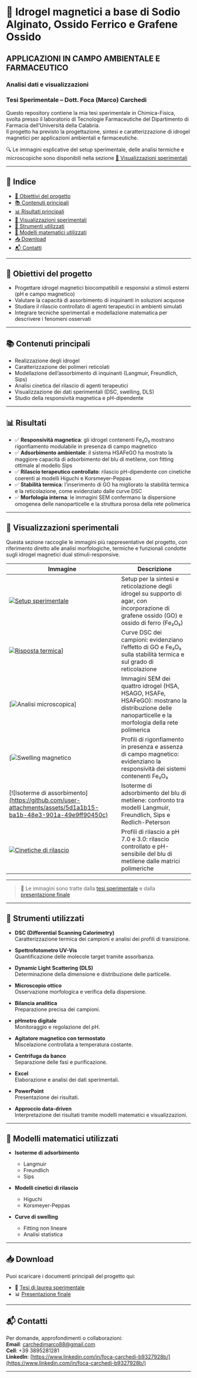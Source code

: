 # 🧪 Idrogel magnetici a base di Sodio Alginato, Ossido Ferrico e Grafene Ossido  
## APPLICAZIONI IN CAMPO AMBIENTALE E FARMACEUTICO  
### Analisi dati e visualizzazioni  
### Tesi Sperimentale – Dott. Foca (Marco) Carchedi

Questo repository contiene la mia tesi sperimentale in Chimica-Fisica, svolta presso il laboratorio di Tecnologie Farmaceutiche del Dipartimento di Farmacia dell’Università della Calabria.  
Il progetto ha previsto la progettazione, sintesi e caratterizzazione di idrogel magnetici per applicazioni ambientali e farmaceutiche.

🔍 Le immagini esplicative del setup sperimentale, delle analisi termiche e microscopiche sono disponibili nella sezione [🔬 Visualizzazioni sperimentali](#-visualizzazioni-sperimentali)

---

## 📑 Indice

- [🎯 Obiettivi del progetto](#-obiettivi-del-progetto)  
- [📚 Contenuti principali](#-contenuti-principali)  
- [📊 Risultati principali](#-risultati-principali)  
- [🔬 Visualizzazioni sperimentali](#-visualizzazioni-sperimentali)  
- [🧪 Strumenti utilizzati](#-strumenti-utilizzati)  
- [📐 Modelli matematici utilizzati](#-modelli-matematici-utilizzati)  
- [📥 Download](#-download)  
- [📬 Contatti](#-contatti)

---

## 🎯 Obiettivi del progetto

- Progettare idrogel magnetici biocompatibili e responsivi a stimoli esterni (pH e campo magnetico)  
- Valutare la capacità di assorbimento di inquinanti in soluzioni acquose  
- Studiare il rilascio controllato di agenti terapeutici in ambienti simulati  
- Integrare tecniche sperimentali e modellazione matematica per descrivere i fenomeni osservati  

---

## 📚 Contenuti principali

- Realizzazione degli idrogel  
- Caratterizzazione dei polimeri reticolati  
- Modellazione dell’assorbimento di inquinanti (Langmuir, Freundlich, Sips)  
- Analisi cinetica del rilascio di agenti terapeutici  
- Visualizzazione dei dati sperimentali (DSC, swelling, DLS)  
- Studio della responsività magnetica e pH-dipendente  

---

## 📊 Risultati 

- ✅ **Responsività magnetica**: gli idrogel contenenti Fe₂O₃ mostrano rigonfiamento modulabile in presenza di campo magnetico  
- ✅ **Adsorbimento ambientale**: il sistema HSAFeGO ha mostrato la maggiore capacità di adsorbimento del blu di metilene, con fitting ottimale al modello Sips  
- ✅ **Rilascio terapeutico controllato**: rilascio pH-dipendente con cinetiche coerenti ai modelli Higuchi e Korsmeyer-Peppas  
- ✅ **Stabilità termica**: l’inserimento di GO ha migliorato la stabilità termica e la reticolazione, come evidenziato dalle curve DSC  
- ✅ **Morfologia interna**: le immagini SEM confermano la dispersione omogenea delle nanoparticelle e la struttura porosa della rete polimerica  

---

## 🔬 Visualizzazioni sperimentali

Questa sezione raccoglie le immagini più rappresentative del progetto, con riferimento diretto alle analisi morfologiche, termiche e funzionali condotte sugli idrogel magnetici dual stimuli-responsive.

|  Immagine | Descrizione |
|---------|-------------|
| [![Setup sperimentale](https://github.com/user-attachments/assets/daa2e9d8-2afa-4ab4-9a37-e10ccb8420a4)](https://github.com/user-attachments/assets/daa2e9d8-2afa-4ab4-9a37-e10ccb8420a4) | Setup per la sintesi e reticolazione degli idrogel su supporto di agar, con incorporazione di grafene ossido (GO) e ossido di ferro (Fe₂O₃) |
| [![Risposta termica](https://github.com/user-attachments/assets/27714199-ba83-47f4-b2fa-04a647039e34)](https://github.com/user-attachments/assets/27714199-ba83-47f4-b2fa-04a647039e34)] | Curve DSC dei campioni: evidenziano l’effetto di GO e Fe₂O₃ sulla stabilità termica e sul grado di reticolazione |
| [![Analisi microscopica](https://github.com/user-attachments/assets/3d2f1191-8809-425a-99da-d6e23d23dca2)]| Immagini SEM dei quattro idrogel (HSA, HSAGO, HSAFe, HSAFeGO): mostrano la distribuzione delle nanoparticelle e la morfologia della rete polimerica |
| [![Swelling magnetico](https://github.com/user-attachments/assets/f020e50d-566e-47bd-967e-e657fde3d529) | Profili di rigonfiamento in presenza e assenza di campo magnetico: evidenziano la responsività dei sistemi contenenti Fe₂O₃ |
| [![Isoterme di assorbimento][(https://github.com/user-attachments/assets/5d1a1b15-ba1b-48e3-901a-49e9ff90450c)](https://github.com/user-attachments/assets/5d1a1b15-ba1b-48e3-901a-49e9ff90450c) | Isoterme di adsorbimento del blu di metilene: confronto tra modelli Langmuir, Freundlich, Sips e Redlich-Peterson |
| [![Cinetiche di rilascio](https://github.com/user-attachments/assets/d1ff6345-e1a0-4e9d-88f5-427a0c07e503)](https://github.com/user-attachments/assets/d1ff6345-e1a0-4e9d-88f5-427a0c07e503)| Profili di rilascio a pH 7.0 e 3.0: rilascio controllato e pH-sensibile del blu di metilene dalle matrici polimeriche |

---

> 📌 Le immagini sono tratte dalla [tesi sperimentale](Tesi%20Sperimentale%20Idrogel%20magnetici%20a%20base%20di%20Alginato%20ed%20Ossido%20pdf.pdf) e dalla [presentazione finale](Presentazione_Idrogel_Magnetici_Dual_Stimuli_Responsive_Tesi.pdf.pdf)

---

## 🧪 Strumenti utilizzati

- **DSC (Differential Scanning Calorimetry)**  
  Caratterizzazione termica dei campioni e analisi dei profili di transizione.

- **Spettrofotometro UV-Vis**  
  Quantificazione delle molecole target tramite assorbanza.

- **Dynamic Light Scattering (DLS)**  
  Determinazione della dimensione e distribuzione delle particelle.

- **Microscopio ottico**  
  Osservazione morfologica e verifica della dispersione.

- **Bilancia analitica**  
  Preparazione precisa dei campioni.

- **pHmetro digitale**  
  Monitoraggio e regolazione del pH.

- **Agitatore magnetico con termostato**  
  Miscelazione controllata a temperatura costante.

- **Centrifuga da banco**  
  Separazione delle fasi e purificazione.

- **Excel**  
  Elaborazione e analisi dei dati sperimentali.

- **PowerPoint**  
  Presentazione dei risultati.

- **Approccio data-driven**  
  Interpretazione dei risultati tramite modelli matematici e visualizzazioni.

---

## 📐 Modelli matematici utilizzati

- **Isoterme di adsorbimento**  
  - Langmuir  
  - Freundlich  
  - Sips  

- **Modelli cinetici di rilascio**  
  - Higuchi  
  - Korsmeyer-Peppas  

- **Curve di swelling**  
  - Fitting non lineare  
  - Analisi statistica  

---

## 📥 Download

Puoi scaricare i documenti principali del progetto qui:

- 📄 [Tesi di laurea sperimentale](Tesi%20Sperimentale%20Idrogel%20magnetici%20a%20base%20di%20Alginato%20ed%20Ossido%20pdf.pdf)  
- 📊 [Presentazione finale](Presentazione_Idrogel_Magnetici_Dual_Stimuli_Responsive_Tesi.pdf.pdf)  

---

## 📬 Contatti

Per domande, approfondimenti o collaborazioni:  
**Email**: carchedimarco88@gmail.com  
**Cell**: +39 3895281281  
**LinkedIn**: [https://www.linkedin.com/in/foca-carchedi-b9327928b/](https://www.linkedin.com/in/foca-carchedi-b9327928b/)

---
